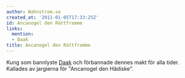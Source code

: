 ```yaml
---
author: Wahnstrom.se
created_at: '2011-01-05T17:33:25Z'
id: Ancanogel den Rättframme
links:
  mention:
  - Daak
title: Ancanogel den Rättframme
---
```


Kung som bannlyste [Daak] och förbannade dennes makt för alla tider. Kallades av jargierna för
"Ancanogel den Hädiske".

  [Daak]: Daak